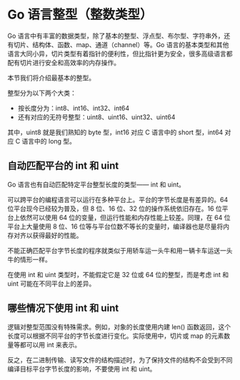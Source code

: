# Go 语言整型（整数类型）

Go 语言中有丰富的数据类型，除了基本的整型、浮点型、布尔型、字符串外，还有切片、结构体、函数、map、通道（channel）等。Go 语言的基本类型和其他语言大同小异，切片类型有着指针的便利性，但比指针更为安全，很多高级语言都配有切片进行安全和高效率的内存操作。

本节我们将介绍最基本的整型。

整型分为以下两个大类：

*   按长度分为：int8、int16、int32、int64
*   还有对应的无符号整型：uint8、uint16、uint32、uint64

其中，uint8 就是我们熟知的 byte 型，int16 对应 C 语言中的 short 型，int64 对应 C 语言中的 long 型。

## 自动匹配平台的 int 和 uint

Go 语言也有自动匹配特定平台整型长度的类型—— int 和 uint。

可以跨平台的编程语言可以运行在多种平台上。平台的字节长度是有差异的。64 位平台现今已经较为普及，但 8 位、16 位、32 位的操作系统依旧存在。16 位平台上依然可以使用 64 位的变量，但运行性能和内存性能上较差。同理，在 64 位平台上大量使用 8 位、16 位等与平台位数不等长的变量时，编译器也是尽量将内存对齐以获得最好的性能。

不能正确匹配平台字节长度的程序就类似于用轿车运一头牛和用一辆卡车运送一头牛的情形一样。

在使用 int 和 uint 类型时，不能假定它是 32 位或 64 位的整型，而是考虑 int 和 uint 可能在不同平台上的差异。

## 哪些情况下使用 int 和 uint

逻辑对整型范围没有特殊需求。例如，对象的长度使用内建 len() 函数返回，这个长度可以根据不同平台的字节长度进行变化。实际使用中，切片或 map 的元素数量等都可以用 int 来表示。

反之，在二进制传输、读写文件的结构描述时，为了保持文件的结构不会受到不同编译目标平台字节长度的影响，不要使用 int 和 uint。